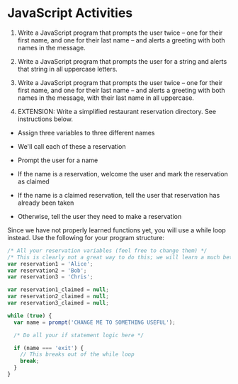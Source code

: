 JavaScript Activities
=====================

1. Write a JavaScript program that prompts the user twice – one for their first name, and one for their last name – and alerts a greeting with both names in the message.

2. Write a JavaScript program that prompts the user for a string and alerts that string in all uppercase letters.

3. Write a JavaScript program that prompts the user twice – one for their first name, and one for their last name – and alerts a greeting with both names in the message, with their last name in all uppercase.

4. EXTENSION: Write a simplified restaurant reservation directory. See instructions below.

* Assign three variables to three different names

* We'll call each of these a reservation

* Prompt the user for a name

* If the name is a reservation, welcome the user and mark the reservation as claimed

* If the name is a claimed reservation, tell the user that reservation has already been taken

* Otherwise, tell the user they need to make a reservation

Since we have not properly learned functions yet, you will use a while loop instead. Use the following for your program structure:

````js
/* All your reservation variables (feel free to change them) */
/* This is clearly not a great way to do this; we will learn a much better way later */
var reservation1 = 'Alice';
var reservation2 = 'Bob';
var reservation3 = 'Chris';

var reservation1_claimed = null;
var reservation2_claimed = null;
var reservation3_claimed = null;

while (true) {
  var name = prompt('CHANGE ME TO SOMETHING USEFUL');

  /* Do all your if statement logic here */

  if (name === 'exit') {
    // This breaks out of the while loop
    break;
  }
}
````